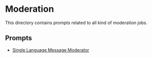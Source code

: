# Moderation

This directory contains prompts related to all kind of moderation jobs.

## Prompts

- [Single Language Message Moderator](./single-language-message-moderator.md)
